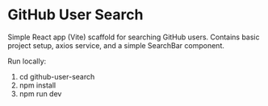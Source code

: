 # GitHub User Search

Simple React app (Vite) scaffold for searching GitHub users.
Contains basic project setup, axios service, and a simple SearchBar component.

Run locally:
1. cd github-user-search
2. npm install
3. npm run dev
